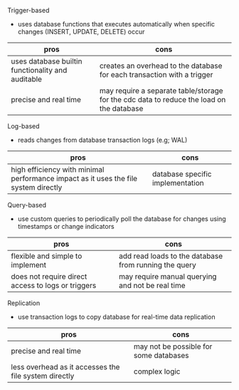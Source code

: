 Trigger-based
- uses database functions that executes automatically when specific changes (INSERT, UPDATE, DELETE) occur

| pros                                              | cons                                                                                     |
| ------------------------------------------------- | ---------------------------------------------------------------------------------------- |
| uses database builtin functionality and auditable | creates an overhead to the database for each transaction with a trigger                  |
| precise and real time                             | may require a separate table/storage for the cdc data to reduce the load on the database |

Log-based
- reads changes from database transaction logs (e.g; WAL)

| pros                                                                                | cons                             |
| ----------------------------------------------------------------------------------- | -------------------------------- |
| high efficiency with minimal performance impact as it uses the file system directly | database specific implementation |

Query-based
- use custom queries to periodically poll the database for changes using timestamps or change indicators

| pros                                               | cons                                                  |
| -------------------------------------------------- | ----------------------------------------------------- |
| flexible and simple to implement                   | add read loads to the database from running the query |
| does not require direct access to logs or triggers | may require manual querying and not be real time      |

Replication
- use transaction logs to copy database for real-time data replication

| pros                                                  | cons                                   |
| ----------------------------------------------------- | -------------------------------------- |
| precise and real time                                 | may not be possible for some databases |
| less overhead as it accesses the file system directly | complex logic                          |
